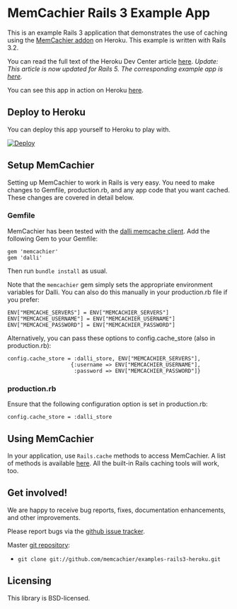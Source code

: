 # MemCachier Rails 3 Example App

This is an example Rails 3 application that demonstrates the use of
caching using the [MemCachier
addon](http://addons.heroku.com/memcachier) on Heroku. This example is
written with Rails 3.2.

You can read the full text of the Heroku Dev Center article
[here](http://devcenter.heroku.com/articles/building-a-rails-3-application-with-the-memcache-addon).
*Update: This article is now updated for Rails 5. The corresponding example app
is [here](https://github.com/memcachier/examples-rails-heroku).*

You can see this app in action on Heroku
[here](http://memcachier-examples-rails3.herokuapp.com/).

## Deploy to Heroku

You can deploy this app yourself to Heroku to play with.

[![Deploy](https://www.herokucdn.com/deploy/button.png)](https://heroku.com/deploy)

## Setup MemCachier

Setting up MemCachier to work in Rails is very easy. You need to make
changes to Gemfile, production.rb, and any app code that you want
cached. These changes are covered in detail below.

### Gemfile

MemCachier has been tested with the [dalli memcache
client](https://github.com/mperham/dalli). Add the following Gem to
your Gemfile:

~~~~ .ruby
gem 'memcachier'
gem 'dalli'
~~~~

Then run `bundle install` as usual.

Note that the `memcachier` gem simply sets the appropriate environment
variables for Dalli. You can also do this manually in your
production.rb file if you prefer:

~~~~ .ruby
ENV["MEMCACHE_SERVERS"] = ENV["MEMCACHIER_SERVERS"]
ENV["MEMCACHE_USERNAME"] = ENV["MEMCACHIER_USERNAME"]
ENV["MEMCACHE_PASSWORD"] = ENV["MEMCACHIER_PASSWORD"]
~~~~

Alternatively, you can pass these options to config.cache_store (also
in production.rb):

~~~~ .ruby
config.cache_store = :dalli_store, ENV["MEMCACHIER_SERVERS"],
                    {:username => ENV["MEMCACHIER_USERNAME"],
                     :password => ENV["MEMCACHIER_PASSWORD"]}
~~~~

### production.rb

Ensure that the following configuration option is set in production.rb:

~~~~ .ruby
config.cache_store = :dalli_store
~~~~

## Using MemCachier

In your application, use `Rails.cache` methods to access MemCachier.
A list of methods is available
[here](http://api.rubyonrails.org/classes/ActiveSupport/Cache/Store.html).
All the built-in Rails caching tools will work, too.

## Get involved!

We are happy to receive bug reports, fixes, documentation enhancements,
and other improvements.

Please report bugs via the
[github issue tracker](http://github.com/memcachier/examples-rails3-heroku/issues).

Master [git repository](http://github.com/memcachier/examples-rails3-heroku):

* `git clone git://github.com/memcachier/examples-rails3-heroku.git`

## Licensing

This library is BSD-licensed.
